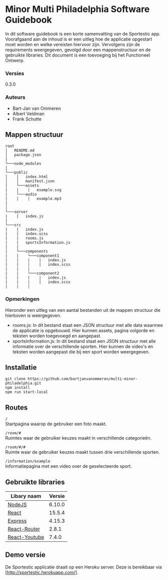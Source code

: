 # Minor Multi Philadelphia Software Guidebook  
In dit software guidebook is een korte samenvatting van de Sportestic app. Voorafgaand aan de inhoud is er een uitleg hoe de applicatie opgestart moet worden en welke vereisten hiervoor zijn. Vervolgens zijn de requirements weergegeven, gevolgd door een mappenstructuur en de gebruikte libraries. Dit document is een toevoeging bij het Functioneel Ontwerp.

### Versies
0.3.0

### Auteurs  
- Bart-Jan van Ommeren
- Albert Veldman
- Frank Schutte

## Mappen structuur
```
root
│   README.md
│   package.json   
|
└───node_modules
│
└───public
│    │   index.html
│    │   manifest.json
|    └───assets
|    |    |   example.svg
|    └───audio
|    |    |   example.mp3   
|    
│   
└───server
|    │   index.js
|
└───src
|    |   index.js
|    |   index.scss
|    |   rooms.js
|    |   sportsInformation.js
|    |
|    └───components
|    |    └───component1
|    |    |    |   index.js
|    |    |    |   index.scss
|    |    |
|    |    └───component2
|    |    |    |   index.js
|    |    |    |   index.scss
|    |    |
```
### Opmerkingen
Hieronder een uitleg van een aantal bestanden uit de mappen structuur die hierboven is weergegeven.
* rooms.js: In dit bestand staat een JSON structuur met alle data waarmee de applicatie is opgebouwd.
Hier kunnen assets, pagina volgorde en teksten worden toegevoegd en aangepast.  
* sportsInformation.js: In dit bestand staat een JSON structuur met alle informatie over de verschillende sporten.
Hier kunnen de video's en teksten worden aangepast die bij een sport worden weergegeven.  

## Installatie
```
git clone https://github.com/bartjanvanommeren/multi-minor-philadelphia.git
npm install
npm run start-local
```

## Routes
``/`` <br> 
Startpagina waarop de gebruiker een foto maakt.

``/room/#`` <br> 
Ruimtes waar de gebruiker keuzes maakt in verschillende categorieën.

``/room/#/#`` <br> 
Ruimte waar de gebruiker keuzes maakt tussen drie verschillende sporten.

``/information/example`` <br> 
Informatiepagina met een video over de geselecteerde sport.

## Gebruikte libraries
Libary naam | Versie
--- | ---
[NodeJS](https://nodejs.org/en/) | 6.10.0
[React](https://facebook.github.io/react/) | 15.5.4
[Express](https://expressjs.com/) | 4.15.3
[React-Router](https://github.com/ReactTraining/react-router) | 2.8.1
[React-Youtube](https://github.com/ReactTraining/react-router) | 7.4.0

## Demo versie
De Sportestic applicatie draait op een Heroku server. Deze is bereikbaar via [http://sportestic.herokuapp.com/].
